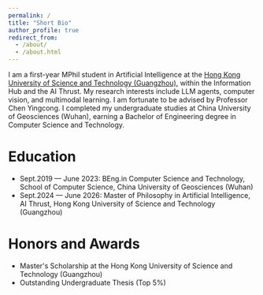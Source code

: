 ```yaml
---
permalink: /
title: "Short Bio"
author_profile: true
redirect_from: 
  - /about/
  - /about.html
---
```


I am a first-year MPhil student in Artificial Intelligence at the [ Hong Kong University of Science and Technology (Guangzhou)](https://www.hkust-gz.edu.cn/), within the Information Hub and the AI Thrust. My research interests include LLM agents, computer vision, and multimodal learning. I am fortunate to be advised by Professor Chen Yingcong. I completed my undergraduate studies at China University of Geosciences (Wuhan), earning a Bachelor of Engineering degree in Computer Science and Technology.

Education
======
+ Sept.2019 — June 2023: BEng.in Computer Science and Technology, School of Computer Science, China University of Geosciences (Wuhan)
+ Sept.2024 — June 2026: Master of Philosophy in Artificial Intelligence, AI Thrust, Hong Kong University of Science and Technology (Guangzhou)

Honors and Awards
======
+ Master's Scholarship at the Hong Kong University of Science and Technology (Guangzhou)
+ Outstanding Undergraduate Thesis (Top 5%)
